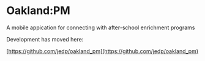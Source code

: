 Oakland:PM
==========

A mobile appication for connecting with after-school enrichment programs

Development has moved here:

[https://github.com/jedp/oakland_pm](https://github.com/jedp/oakland_pm)


